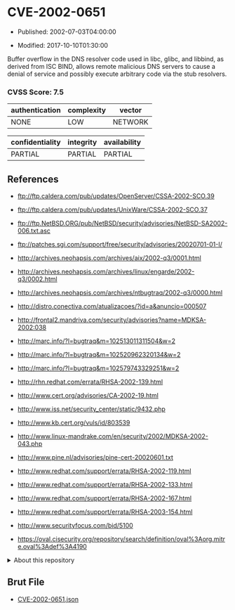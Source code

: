 # CVE-2002-0651

- Published: 2002-07-03T04:00:00

- Modified: 2017-10-10T01:30:00

Buffer overflow in the DNS resolver code used in libc, glibc, and libbind, as derived from ISC BIND, allows remote malicious DNS servers to cause a denial of service and possibly execute arbitrary code via the stub resolvers.

### CVSS Score: **7.5**

| authentication | complexity | vector |
| --- | --- | --- |
| NONE | LOW | NETWORK |

| confidentiality | integrity | availability |
| --- | --- | --- |
| PARTIAL | PARTIAL | PARTIAL |

## References

* ftp://ftp.caldera.com/pub/updates/OpenServer/CSSA-2002-SCO.39

* ftp://ftp.caldera.com/pub/updates/UnixWare/CSSA-2002-SCO.37

* ftp://ftp.NetBSD.ORG/pub/NetBSD/security/advisories/NetBSD-SA2002-006.txt.asc

* ftp://patches.sgi.com/support/free/security/advisories/20020701-01-I/

* http://archives.neohapsis.com/archives/aix/2002-q3/0001.html

* http://archives.neohapsis.com/archives/linux/engarde/2002-q3/0002.html

* http://archives.neohapsis.com/archives/ntbugtraq/2002-q3/0000.html

* http://distro.conectiva.com/atualizacoes/?id=a&anuncio=000507

* http://frontal2.mandriva.com/security/advisories?name=MDKSA-2002:038

* http://marc.info/?l=bugtraq&m=102513011311504&w=2

* http://marc.info/?l=bugtraq&m=102520962320134&w=2

* http://marc.info/?l=bugtraq&m=102579743329251&w=2

* http://rhn.redhat.com/errata/RHSA-2002-139.html

* http://www.cert.org/advisories/CA-2002-19.html

* http://www.iss.net/security_center/static/9432.php

* http://www.kb.cert.org/vuls/id/803539

* http://www.linux-mandrake.com/en/security/2002/MDKSA-2002-043.php

* http://www.pine.nl/advisories/pine-cert-20020601.txt

* http://www.redhat.com/support/errata/RHSA-2002-119.html

* http://www.redhat.com/support/errata/RHSA-2002-133.html

* http://www.redhat.com/support/errata/RHSA-2002-167.html

* http://www.redhat.com/support/errata/RHSA-2003-154.html

* http://www.securityfocus.com/bid/5100

* https://oval.cisecurity.org/repository/search/definition/oval%3Aorg.mitre.oval%3Adef%3A4190

<details>
<summary>About this repository</summary> 

  This repository is part of the project [Live Hack CVE](https://github.com/Live-Hack-CVE). Main website can be found [www.live-hack.org](https://www.live-hack.org) 
  
  Made by [Sn0wAlice](https://github.com/Sn0wAlice) for the people that care about security and need to have a feed of the latest CVEs. Hope you enjoy it, don't forget to star the repo and follow me on [Twitter](https://twitter.com/Sn0wAlice) and [Github](https://github.com/Sn0wAlice). And that is my [personnal website](https://www.alice-snow.me/)

  - [Home Page](https://github.com/Live-Hack-CVE)
  - [Framework](https://github.com/Live-Hack-CVE/cve-framework)
  - [CVE database](https://github.com/Live-Hack-CVE/full_database)
  - [Changelog](https://github.com/Live-Hack-CVE/Changelog)
</details>

## Brut File

* [CVE-2002-0651.json](https://raw.githubusercontent.com/Live-Hack-CVE/full_database/main/cves/2002/CVE-2002-0651.json)

